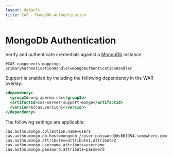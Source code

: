 ```yaml
---
layout: default
title: CAS - MongoDb Authentication
---
```


# MongoDb Authentication
Verify and authenticate credentials against a [MongoDb](https://www.mongodb.org/) instance.

```properties
#CAS components mappings
primaryAuthenticationHandler=mongoAuthenticationHandler
```

Support is enabled by including the following dependency in the WAR overlay:

```xml
<dependency>
  <groupId>org.apereo.cas</groupId>
  <artifactId>cas-server-support-mongo</artifactId>
  <version>${cas.version}</version>
</dependency>
```

The following settings are applicable:

```properties
cas.authn.mongo.collection.name=users
cas.authn.mongo.db.host=mongodb://user:password@ds061954.somewhere.com:61954/database
cas.authn.mongo.attributes=attribute1,attribute2
cas.authn.mongo.username.attribute=username
cas.authn.mongo.password.attribute=password
```
